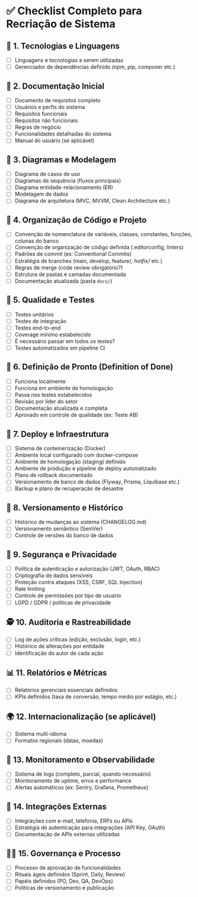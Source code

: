 # ✅ Checklist Completo para Recriação de Sistema

## 📌 1. Tecnologias e Linguagens
- [ ] Linguagens e tecnologias a serem utilizadas
- [ ] Gerenciador de dependências definido (npm, pip, composer etc.)

## 📄 2. Documentação Inicial
- [ ] Documento de requisitos completo
- [ ] Usuários e perfis do sistema
- [ ] Requisitos funcionais
- [ ] Requisitos não funcionais
- [ ] Regras de negócio
- [ ] Funcionalidades detalhadas do sistema
- [ ] Manual do usuário (se aplicável)

## 🧩 3. Diagramas e Modelagem
- [ ] Diagrama de casos de uso
- [ ] Diagramas de sequência (fluxos principais)
- [ ] Diagrama entidade-relacionamento (ER)
- [ ] Modelagem de dados
- [ ] Diagrama de arquitetura (MVC, MVVM, Clean Architecture etc.)

## 🔄 4. Organização de Código e Projeto
- [ ] Convenção de nomenclatura de variáveis, classes, constantes, funções, colunas do banco
- [ ] Convenção de organização de código definida (.editorconfig, linters)
- [ ] Padrões de commit (ex: Conventional Commits)
- [ ] Estratégia de branches (main, develop, feature/*, hotfix/* etc.)
- [ ] Regras de merge (code review obrigatório?)
- [ ] Estrutura de pastas e camadas documentada
- [ ] Documentação atualizada (pasta `docs/`)

## 🧪 5. Qualidade e Testes
- [ ] Testes unitários
- [ ] Testes de integração
- [ ] Testes end-to-end
- [ ] Coverage mínimo estabelecido
- [ ] É necessário passar em todos os testes?
- [ ] Testes automatizados em pipeline CI

## 🚦 6. Definição de Pronto (Definition of Done)
- [ ] Funciona localmente
- [ ] Funciona em ambiente de homologação
- [ ] Passa nos testes estabelecidos
- [ ] Revisão por líder do setor
- [ ] Documentação atualizada e completa
- [ ] Aprovado em controle de qualidade (ex: Teste AB)

## 🚀 7. Deploy e Infraestrutura
- [ ] Sistema de conteinerização (Docker)
- [ ] Ambiente local configurado com docker-compose
- [ ] Ambiente de homologação (staging) definido
- [ ] Ambiente de produção e pipeline de deploy automatizado
- [ ] Plano de rollback documentado
- [ ] Versionamento de banco de dados (Flyway, Prisma, Liquibase etc.)
- [ ] Backup e plano de recuperação de desastre

## 📜 8. Versionamento e Histórico
- [ ] Histórico de mudanças ao sistema (CHANGELOG.md)
- [ ] Versionamento semântico (SemVer)
- [ ] Controle de versões do banco de dados

## 🔐 9. Segurança e Privacidade
- [ ] Política de autenticação e autorização (JWT, OAuth, RBAC)
- [ ] Criptografia de dados sensíveis
- [ ] Proteção contra ataques (XSS, CSRF, SQL Injection)
- [ ] Rate limiting
- [ ] Controle de permissões por tipo de usuário
- [ ] LGPD / GDPR / políticas de privacidade

## 🕵️ 10. Auditoria e Rastreabilidade
- [ ] Log de ações críticas (edição, exclusão, login, etc.)
- [ ] Histórico de alterações por entidade
- [ ] Identificação do autor de cada ação

## 📊 11. Relatórios e Métricas
- [ ] Relatórios gerenciais essenciais definidos
- [ ] KPIs definidos (taxa de conversão, tempo médio por estágio, etc.)

## 🌍 12. Internacionalização (se aplicável)
- [ ] Sistema multi-idioma
- [ ] Formatos regionais (datas, moedas)

## 🔔 13. Monitoramento e Observabilidade
- [ ] Sistema de logs (completo, parcial, quando necessário)
- [ ] Monitoramento de uptime, erros e performance
- [ ] Alertas automáticos (ex: Sentry, Grafana, Prometheus)

## 🔌 14. Integrações Externas
- [ ] Integrações com e-mail, telefonia, ERPs ou APIs
- [ ] Estratégia de autenticação para integrações (API Key, OAuth)
- [ ] Documentação de APIs externas utilizadas

## 🧑‍💼 15. Governança e Processo
- [ ] Processo de aprovação de funcionalidades
- [ ] Rituais ágeis definidos (Sprint, Daily, Review)
- [ ] Papéis definidos (PO, Dev, QA, DevOps)
- [ ] Políticas de versionamento e publicação
